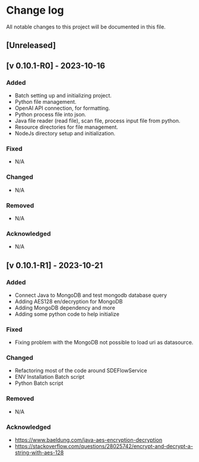 # Change log 

All notable changes to this project will be documented in this file.

## [Unreleased]

## [v 0.10.1-R0] - 2023-10-16

### Added
- Batch setting up and initializing project.
- Python file management.
- OpenAI API connection, for formatting.
- Python process file into json.
- Java file reader (read file), scan file, process input file from python.
- Resource directories for file management.
- NodeJs directory setup and initialization.

### Fixed
- N/A

### Changed
- N/A

### Removed
- N/A

### Acknowledged
- N/A

## [v 0.10.1-R1] - 2023-10-21

### Added
- Connect Java to MongoDB and test mongodb database query
- Adding AES128 en/decryption for MongoDB
- Adding MongoDB dependency and more
- Adding some python code to help initialize
 


### Fixed
- Fixing problem with the MongoDB not possible to load uri as datasource.

### Changed
- Refactoring most of the code around SDEFlowService
- ENV Installation Batch script 
- Python Batch script

### Removed
- N/A

### Acknowledged
- https://www.baeldung.com/java-aes-encryption-decryption
- https://stackoverflow.com/questions/28025742/encrypt-and-decrypt-a-string-with-aes-128
